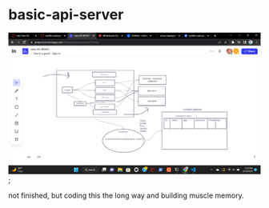 # basic-api-server

![lab03 whiteboard](src/assets/lab03.png);

not finished, but coding this the long way and building muscle memory. 